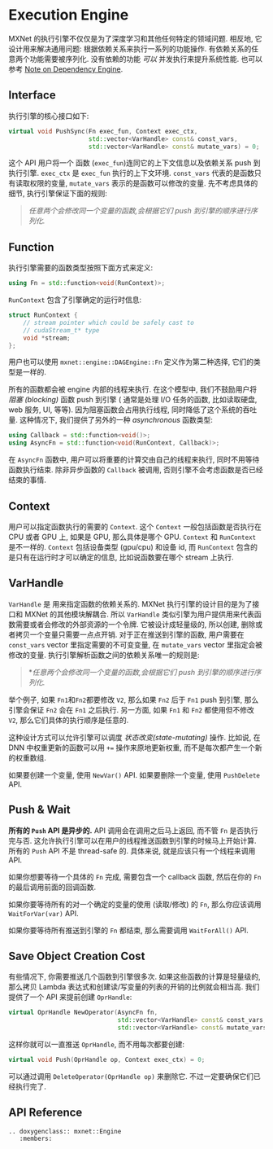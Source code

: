 Execution Engine
================

MXNet 的执行引擎不仅仅是为了深度学习和其他任何特定的领域问题. 相反地, 它设计用来解决通用问题: 根据依赖关系来执行一系列的功能操作. 有依赖关系的任意两个功能需要被序列化. 没有依赖的功能 *可以* 并发执行来提升系统性能. 也可以参考 [Note on Dependency Engine](note_engine.md).

Interface
---------
执行引擎的核心接口如下:

```c++
virtual void PushSync(Fn exec_fun, Context exec_ctx,
                      std::vector<VarHandle> const& const_vars,
                      std::vector<VarHandle> const& mutate_vars) = 0;
```
这个 API 用户将一个 函数 (`exec_fun`)连同它的上下文信息以及依赖关系 push 到执行引擎. `exec_ctx` 是 `exec_fun` 执行的上下文环境. `const_vars` 代表的是函数只有读取权限的变量, `mutate_vars` 表示的是函数可以修改的变量. 先不考虑具体的细节, 执行引擎保证下面的规则:

>*任意两个会修改同一个变量的函数,会根据它们 push 到引擎的顺序进行序列化.*

Function
--------

执行引擎需要的函数类型按照下面方式来定义:
```c++
using Fn = std::function<void(RunContext)>;
```
`RunContext` 包含了引擎确定的运行时信息:

```c++
struct RunContext {
    // stream pointer which could be safely cast to
    // cudaStream_t* type
	void *stream;
};
```
用户也可以使用 `mxnet::engine::DAGEngine::Fn` 定义作为第二种选择, 它们的类型是一样的.


所有的函数都会被 engine 内部的线程来执行. 在这个模型中, 我们不鼓励用户将 *阻塞 (blocking)* 函数 push 到引擎 ( 通常是处理 I/O 任务的函数, 比如读取硬盘, web 服务, UI, 等等). 因为阻塞函数会占用执行线程, 同时降低了这个系统的吞吐量. 这种情况下, 我们提供了另外的一种 *asynchronous* 函数类型:

```c++
using Callback = std::function<void()>;
using AsyncFn = std::function<void(RunContext, Callback)>;
```

在 `AsyncFn` 函数中, 用户可以将重要的计算交由自己的线程来执行, 同时不用等待函数执行结束. 除非异步函数的 `Callback` 被调用, 否则引擎不会考虑函数是否已经结束的事情.

Context
--------

用户可以指定函数执行的需要的 `Context`. 这个 `Context` 一般包括函数是否执行在 CPU 或者 GPU 上, 如果是 GPU, 那么具体是哪个 GPU. `Context` 和 `RunContext` 是不一样的. `Context` 包括设备类型 (gpu/cpu) 和设备 id,  而 `RunContext` 包含的是只有在运行时才可以确定的信息, 比如说函数要在哪个 stream 上执行.


VarHandle
--------

`VarHandle` 是 用来指定函数的依赖关系的. MXNet 执行引擎的设计目的是为了接口和 MXNet 的其他模块解耦合. 所以 `VarHandle` 类似引擎为用户提供用来代表函数需要或者会修改的外部资源的一个令牌. 它被设计成轻量级的, 所以创建, 删除或者拷贝一个变量只需要一点点开销. 对于正在推送到引擎的函数, 用户需要在 `const_vars` vector 里指定需要的不可变变量,  在 `mutate_vars` vector 里指定会被修改的变量. 执行引擎解析函数之间的依赖关系唯一的规则是:


>**任意两个会修改同一个变量的函数,会根据它们 push 到引擎的顺序进行序列化.*

举个例子, 如果 `Fn1`和`Fn2`都要修改 `V2`, 那么如果 `Fn2` 后于 `Fn1` push 到引擎, 那么引擎会保证 `Fn2` 会在 `Fn1` 之后执行. 另一方面, 如果 `Fn1` 和 `Fn2` 都使用但不修改 `V2`, 那么它们具体的执行顺序是任意的.

这种设计方式可以允许引擎可以调度 *状态改变(state-mutating)* 操作. 比如说, 在 DNN 中权重更新的函数可以用 `+=` 操作来原地更新权重, 而不是每次都产生一个新的权重数组.

如果要创建一个变量, 使用 `NewVar()` API. 如果要删除一个变量, 使用 `PushDelete` API.



Push & Wait
-----------

**所有的 `Push` API 是异步的.**  API 调用会在调用之后马上返回, 而不管 `Fn` 是否执行完与否. 这允许执行引擎可以在用户的线程推送函数到引擎的时候马上开始计算. 所有的 `Push` API 不是 thread-safe 的. 具体来说, 就是应该只有一个线程来调用 API.

如果你想要等待一个具体的 `Fn` 完成,  需要包含一个 callback 函数, 然后在你的 `Fn` 的最后调用前面的回调函数.

如果你要等待所有的对一个确定的变量的使用 (读取/修改) 的 `Fn`, 那么你应该调用 `WaitForVar(var)`  API.

如果你要等待所有推送到引擎的 `Fn` 都结束, 那么需要调用  `WaitForAll()` API.


Save Object Creation Cost
-------------------------

有些情况下, 你需要推送几个函数到引擎很多次. 如果这些函数的计算是轻量级的, 那么拷贝 Lambda 表达式和创建读/写变量的列表的开销的比例就会相当高. 我们提供了一个 API 来提前创建 `OprHandle`:

```c++
virtual OprHandle NewOperator(AsyncFn fn,
                              std::vector<VarHandle> const& const_vars,
                              std::vector<VarHandle> const& mutate_vars) = 0;
```
这样你就可以一直推送 `OprHandle`, 而不用每次都要创建:

```c++
virtual void Push(OprHandle op, Context exec_ctx) = 0;
```
可以通过调用 `DeleteOperator(OprHandle op)` 来删除它. 不过一定要确保它们已经执行完了.

API Reference
-------------
```eval_rst
.. doxygenclass:: mxnet::Engine
   :members:
```
